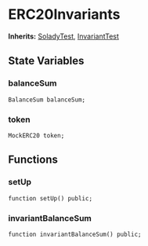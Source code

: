 # ERC20Invariants
**Inherits:**
[SoladyTest](/lib/solady/test/utils/SoladyTest.sol/contract.SoladyTest.md), [InvariantTest](/lib/solady/test/utils/InvariantTest.sol/contract.InvariantTest.md)


## State Variables
### balanceSum

```solidity
BalanceSum balanceSum;
```


### token

```solidity
MockERC20 token;
```


## Functions
### setUp


```solidity
function setUp() public;
```

### invariantBalanceSum


```solidity
function invariantBalanceSum() public;
```

